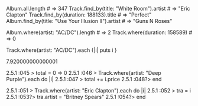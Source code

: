 Album.all.length # => 347
Track.find_by(title: "White Room").artist # => "Eric Clapton"
Track.find_by(duration: 188133).title # => "Perfect"
Album.find_by(title: "Use Your Illusion II").artist # => "Guns N Roses"

Album.where(artist: "AC/DC").length # => 2
Track.where(duration: 158589) # => 0

Track.where(artist: "AC/DC").each {|i| puts i }

7.920000000000001

2.5.1 :045 > total = 0
 => 0 
2.5.1 :046 > Track.where(artist: "Deep Purple").each do |i|
2.5.1 :047 >     total += i.price
2.5.1 :048?>   end

2.5.1 :051 > Track.where(artist: "Eric Clapton").each do |i|
2.5.1 :052 >     tra = i
2.5.1 :053?>   tra.artist = "Britney Spears"
2.5.1 :054?>   end